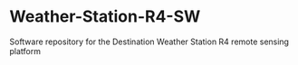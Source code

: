 # Weather-Station-R4-SW
Software repository for the Destination Weather Station R4 remote sensing platform
